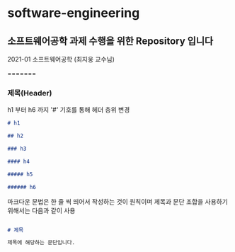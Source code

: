 # software-engineering

## 소프트웨어공학 과제 수행을 위한 Repository 입니다

2021-01 소프트웨어공학 (최지웅 교수님)

=======

### 제목(Header)

h1 부터 h6 까지 '#' 기호를 통해 헤더 층위 변경

```markdown
# h1

## h2

### h3

#### h4

##### h5

###### h6
```

마크다운 문법은 한 줄 씩 띄어서 작성하는 것이 원칙이며 제목과 문단 조합을 사용하기 위해서는 다음과 같이 사용

```markdown

# 제목

제목에 해당하는 문단입니다.

```
